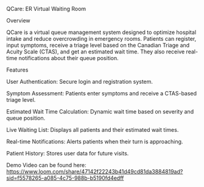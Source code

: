 QCare: ER Virtual Waiting Room

Overview

QCare is a virtual queue management system designed to optimize hospital intake and reduce overcrowding in emergency rooms. Patients can register, input symptoms, receive a triage level based on the Canadian Triage and Acuity Scale (CTAS), and get an estimated wait time. They also receive real-time notifications about their queue position.

Features

User Authentication: Secure login and registration system.

Symptom Assessment: Patients enter symptoms and receive a CTAS-based triage level.

Estimated Wait Time Calculation: Dynamic wait time based on severity and queue position.

Live Waiting List: Displays all patients and their estimated wait times.

Real-time Notifications: Alerts patients when their turn is approaching.

Patient History: Stores user data for future visits.

Demo Video can be found here: https://www.loom.com/share/47142f22243b41d49cd81da3884819ad?sid=f5578265-a085-4c75-988b-b5190fd4edff
